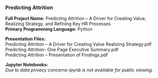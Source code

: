 ### Predicting Attrition   
**Full Project Name:**  Predicting Attrition – A Driver for Creating Value, Realizing Strategy, and Refining Key HR Processes  
**Primary Programming Language:**  Python    

**Presentation Files:**    
Predicting Attrition – A Driver for Creating Value Realizing Strategy.pdf   
Predicting Attrition- One Page Executive Summary.pdf  
Predicting Attrition – Presentation of Findings.pdf   

**Jupyter Notebooks:**   
_Due to data privacy concerns-ipynb is not available for public viewing._

